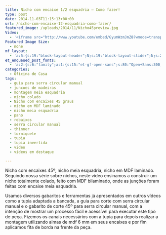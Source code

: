 ```yaml
---
title: Nicho com encaixe 1/2 esquadria – Como fazer!
type: post
date: 2014-11-03T11:15:13+00:00
url: /nicho-com-encaixe-12-esquadria-como-fazer/
featured_image: /uploads/2014/11/Nicho45preview.jpg
Video:
  - '<iframe src="http://www.youtube.com/embed/GyumWzmJmZ8?wmode=transparent" frameborder="0" width="620" height="380"></iframe>'
Featured Image Size:
  - none
mf_layout:
  - 'a:5:{s:19:"block-layout-header";N;s:19:"block-layout-slider";N;s:22:"block-layout-structure";s:10:"full-width";s:25:"block-layout-left_sidebar";s:12:"blog-sidebar";s:26:"block-layout-right_sidebar";s:12:"blog-sidebar";}'
et_enqueued_post_fonts:
  - 'a:2:{s:6:"family";a:1:{s:15:"et-gf-open-sans";s:80:"Open+Sans:300,300italic,regular,italic,600,600italic,700,700italic,800,800italic";}s:6:"subset";a:2:{i:0;s:5:"latin";i:1;s:9:"latin-ext";}}'
categories:
  - Oficina de Casa
tags:
  - guia para serra circular manual
  - juncoes de madeiras
  - montagem meia esquadria
  - nicho colado
  - Nicho com encaixes 45 graus
  - nicho em MDF laminado
  - nicho meia esquadria
  - pano
  - rebaixos
  - serra circular manual
  - thinner
  - torniquete
  - tupia
  - tupia invertida
  - video
  - videos em destaque

---
```

Nicho com encaixes 45º, nicho meia esquadria, nicho em MDF laminado. Seguindo nossa série sobre nichos, neste vídeo ensinamos a construir um nicho totalmente colado, feito com MDF bilaminado, onde as junções foram feitas com encaixe meia esquadria.

Usamos diversos gabaritos e ferramentas já apresentados em outros vídeos como a tupia adaptada a bancada, a guia para corte com serra circular manual e o gabarito de corte 45º para serra circular manual, com a intenção de mostrar um processo fácil e acessível para executar este tipo de peça. Fizemos os canais necessários com a tupia para depois realizar a montagem utilizando almas de mdf 6 mm em seus encaixes e por fim aplicamos fita de borda na frente da peça.